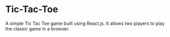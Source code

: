 # Tic-Tac-Toe
A simple Tic Tac Toe game built using React.js. It allows two players to play the classic game in a browser.
